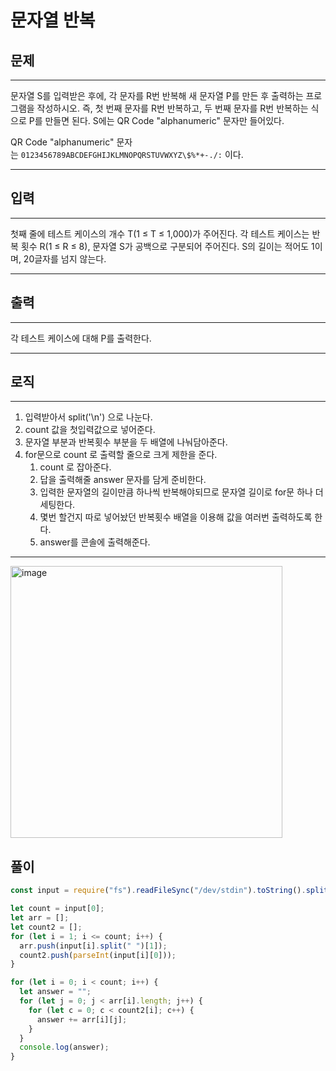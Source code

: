 # 문자열 반복

## 문제

---

문자열 S를 입력받은 후에, 각 문자를 R번 반복해 새 문자열 P를 만든 후 출력하는 프로그램을 작성하시오. 즉, 첫 번째 문자를 R번 반복하고, 두 번째 문자를 R번 반복하는 식으로 P를 만들면 된다. S에는 QR Code "alphanumeric" 문자만 들어있다.

QR Code "alphanumeric" 문자는 `0123456789ABCDEFGHIJKLMNOPQRSTUVWXYZ\$%*+-./:` 이다.

---

## 입력

---

첫째 줄에 테스트 케이스의 개수 T(1 ≤ T ≤ 1,000)가 주어진다. 각 테스트 케이스는 반복 횟수 R(1 ≤ R ≤ 8), 문자열 S가 공백으로 구분되어 주어진다. S의 길이는 적어도 1이며, 20글자를 넘지 않는다.

---

## 출력

---

각 테스트 케이스에 대해 P를 출력한다.

---

## 로직

---

1. 입력받아서 split('\n') 으로 나눈다.
2. count 값을 첫입력값으로 넣어준다.
3. 문자열 부분과 반복횟수 부분을 두 배열에 나눠담아준다.
4. for문으로 count 로 출력할 줄으로 크게 제한을 준다.
   1. count 로 잡아준다.
   2. 답을 출력해줄 answer 문자를 담게 준비한다.
   3. 입력한 문자열의 길이만큼 하나씩 반복해야되므로 문자열 길이로 for문 하나 더 세팅한다.
   4. 몇번 할건지 따로 넣어놨던 반복횟수 배열을 이용해 값을 여러번 출력하도록 한다.
   5. answer를 콘솔에 출력해준다.

---

  <img width="435" alt="image" src="https://user-images.githubusercontent.com/82592845/171822155-b895e1a9-c517-4ca4-b64e-314df251e6e3.png">

## 풀이

```jsx
const input = require("fs").readFileSync("/dev/stdin").toString().split("\n");

let count = input[0];
let arr = [];
let count2 = [];
for (let i = 1; i <= count; i++) {
  arr.push(input[i].split(" ")[1]);
  count2.push(parseInt(input[i][0]));
}

for (let i = 0; i < count; i++) {
  let answer = "";
  for (let j = 0; j < arr[i].length; j++) {
    for (let c = 0; c < count2[i]; c++) {
      answer += arr[i][j];
    }
  }
  console.log(answer);
}
```
